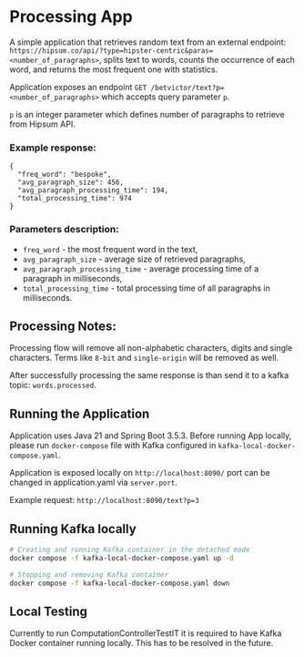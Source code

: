 # Processing App
A simple application that retrieves random text from an external endpoint:
```https://hipsum.co/api/?type=hipster-centric&paras=<number_of_paragraphs>```, splits text to words,
counts the occurrence of each word, and returns the most frequent one with statistics. 

Application exposes an endpoint ```GET /betvictor/text?p=<number_of_paragraphs>``` which accepts query parameter ```p```.

```p``` is an integer parameter which defines number of paragraphs to retrieve from Hipsum API.

### Example response:

```
{
  "freq_word": "bespoke",
  "avg_paragraph_size": 456,
  "avg_paragraph_processing_time": 194,
  "total_processing_time": 974
}
```
### Parameters description:

- `freq_word` - the most frequent word in the text,
- `avg_paragraph_size` - average size of retrieved paragraphs,
- `avg_paragraph_processing_time` - average processing time of a paragraph in milliseconds,
- `total_processing_time` - total processing time of all paragraphs in milliseconds.

## Processing Notes:
Processing flow will remove all non-alphabetic characters, digits and single characters. Terms like ```8-bit``` and ```single-origin``` will be removed as well.

After successfully processing the same response is than send it to a kafka topic: ```words.processed```.

## Running the Application
Application uses Java 21 and Spring Boot 3.5.3.
Before running App locally, please run ```docker-compose``` file with Kafka configured in `kafka-local-docker-compose.yaml`.

Application is exposed locally on ```http://localhost:8090/``` port can be changed in application.yaml via `server.port`.

Example request: ```http://localhost:8090/text?p=3```

## Running Kafka locally

```sh
# Creating and running Kafka container in the detached mode
docker compose -f kafka-local-docker-compose.yaml up -d
```

```sh
# Stopping and removing Kafka container
docker compose -f kafka-local-docker-compose.yaml down
```

## Local Testing
Currently to run ComputationControllerTestIT it is required to have Kafka Docker container running locally. This has to be resolved in the future.